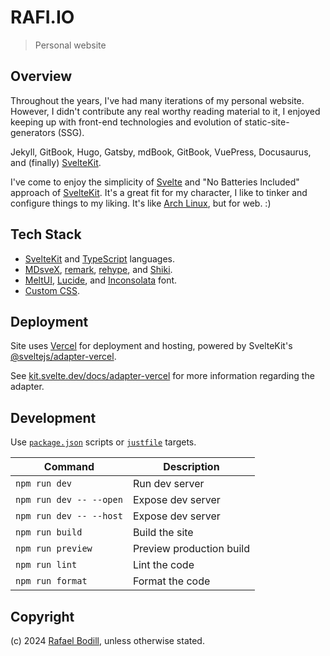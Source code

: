 # RAFI.IO

> Personal website

## Overview

Throughout the years, I've had many iterations of my personal website. However,
I didn't contribute any real worthy reading material to it, I enjoyed keeping up
with front-end technologies and evolution of static-site-generators (SSG).

Jekyll,
GitBook,
Hugo,
Gatsby,
mdBook,
GitBook,
VuePress,
Docusaurus,
and (finally) [SvelteKit].

I've come to enjoy the simplicity of [Svelte] and "No Batteries
Included" approach of [SvelteKit]. It's a great fit for my character, I like to
tinker and configure things to my liking.
It's like [Arch Linux], but for web. :)

## Tech Stack

- [SvelteKit] and [TypeScript] languages.
- [MDsveX], [remark], [rehype], and [Shiki].
- [MeltUI], [Lucide], and [Inconsolata] font.
- [Custom CSS](./src/styles/).

## Deployment

Site uses [Vercel](https://vercel.com) for deployment and hosting, powered by
SvelteKit's
[@sveltejs/adapter-vercel](https://www.npmjs.com/package/@sveltejs/adapter-vercel).

See
[kit.svelte.dev/docs/adapter-vercel](https://kit.svelte.dev/docs/adapter-vercel)
for more information regarding the adapter.

## Development

Use [`package.json`](./package.json) scripts or [`justfile`](./justfile)
targets.

| Command               | Description              |
|-----------------------|--------------------------|
| `npm run dev`           | Run dev server           |
| `npm run dev -- --open` | Expose dev server        |
| `npm run dev -- --host` | Expose dev server        |
| `npm run build`         | Build the site           |
| `npm run preview`       | Preview production build |
| `npm run lint`          | Lint the code            |
| `npm run format`        | Format the code          |

## Copyright

(c) 2024 [Rafael Bodill](https://rafi.io), unless otherwise stated.

[Svelte]: https://svelte.dev/
[SvelteKit]: https://kit.svelte.dev/
[TypeScript]: https://www.typescriptlang.org/
[MDsveX]: https://github.com/pngwn/mdsvex
[MeltUI]: https://github.com/melt-ui/melt-ui
[Lucide]: https://github.com/lucide-icons/lucide
[Inconsolata]: https://levien.com/type/myfonts/inconsolata.html
[Shiki]: https://github.com/shikijs/shiki
[remark]: https://github.com/remarkjs/remark
[rehype]: https://github.com/rehypejs/rehype
[Arch Linux]: https://archlinux.org/
